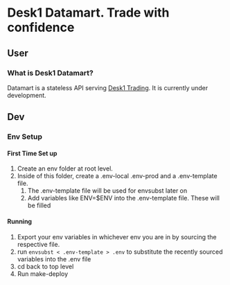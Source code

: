 # Desk1 Datamart. Trade with confidence

## User

### What is Desk1 Datamart?

Datamart is a stateless API serving [Desk1 Trading](https://deskonetrading.com). It is currently under development.

## Dev

### Env Setup

#### First Time Set up

1. Create an env folder at root level.
2. Inside of this folder, create a .env-local .env-prod and a .env-template file.
   1. The .env-template file will be used for envsubst later on
   2. Add variables like ENV=$ENV into the .env-template file. These will be filled

#### Running

1. Export your env variables in whichever env you are in by sourcing the respective file.
2. run `envsubst < .env-template > .env` to substitute the recently sourced variables into the .env file
3. cd back to top level
4. Run make-deploy
